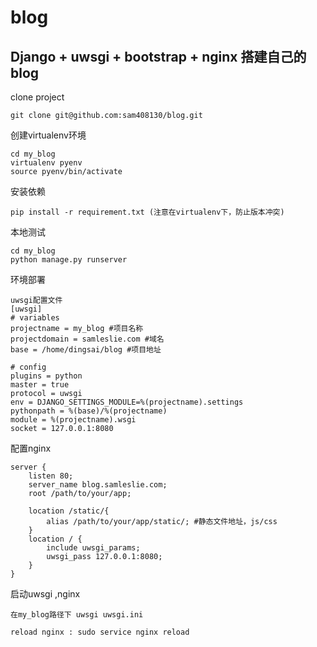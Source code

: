 # blog

Django + uwsgi + bootstrap + nginx 搭建自己的blog
---

clone project

```
git clone git@github.com:sam408130/blog.git
```

创建virtualenv环境

```
cd my_blog
virtualenv pyenv
source pyenv/bin/activate
```

安装依赖

```
pip install -r requirement.txt (注意在virtualenv下，防止版本冲突)
```

本地测试
```
cd my_blog
python manage.py runserver
```

环境部署

```
uwsgi配置文件
[uwsgi]
# variables
projectname = my_blog #项目名称       
projectdomain = samleslie.com #域名
base = /home/dingsai/blog #项目地址       

# config
plugins = python
master = true
protocol = uwsgi
env = DJANGO_SETTINGS_MODULE=%(projectname).settings
pythonpath = %(base)/%(projectname)
module = %(projectname).wsgi
socket = 127.0.0.1:8080     
```

配置nginx

```
server {
    listen 80;
    server_name blog.samleslie.com;
    root /path/to/your/app;

    location /static/{
        alias /path/to/your/app/static/; #静态文件地址，js/css
    }
    location / {
        include uwsgi_params;
        uwsgi_pass 127.0.0.1:8080;
    }
}
```

启动uwsgi ,nginx 
```
在my_blog路径下 uwsgi uwsgi.ini

reload nginx : sudo service nginx reload

```


